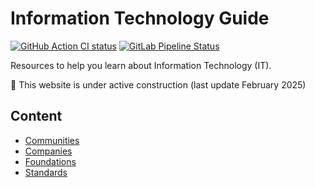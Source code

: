 # Information Technology Guide

[![GitHub Action CI status](https://github.com/devpro/information-technology-guide/actions/workflows/ci.yml/badge.svg?branch=main)](https://github.com/devpro/information-technology-guide/actions/workflows/ci.yml)
[![GitLab Pipeline Status](https://gitlab.com/devpro-labs/enablement/information-technology-guide/badges/main/pipeline.svg)](https://gitlab.com/devpro-labs/enablement/information-technology-guide/-/pipelines)
<!-- [![GitLab Pipeline Status](https://img.shields.io/gitlab/pipeline/devpro-labs/docs/information-technology-guide/main?label=Pipeline&logo=gitlab)](https://gitlab.com/devpro-labs/docs/information-technology-guide/-/pipelines) -->

Resources to help you learn about Information Technology (IT).

🚧 This website is under active construction (last update February 2025)

## Content

* [Communities](docs/communities/communities.md)
* [Companies](docs/companies/companies.md)
* [Foundations](docs/foundations/foundations.md)
* [Standards](docs/standards/standards.md)
